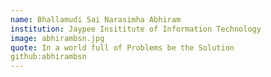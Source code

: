 ```yaml
---
name: Bhallamudi Sai Narasimha Abhiram
institution: Jaypee Insititute of Information Technology
image: abhirambsn.jpg
quote: In a world full of Problems be the Solution
github:abhirambsn
---
```


